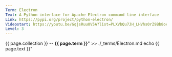 ```yaml
---
Term: Electron
Text: A Python interface for Apache Electron command line interface
Link: https://pypi.org/project/python-electron/
Videostart: https://youtu.be/GqjsRuu0V5A?list=PLXVbQu7JH_LHVhs0rZ9Bb8ocyKlPljkaG&t=02m16s
Level: 3
---
```


{{ page.collection }} -- **{{ page.term }}**" >> ./_terms/Electron.md
    echo  {{ page.text }}"

